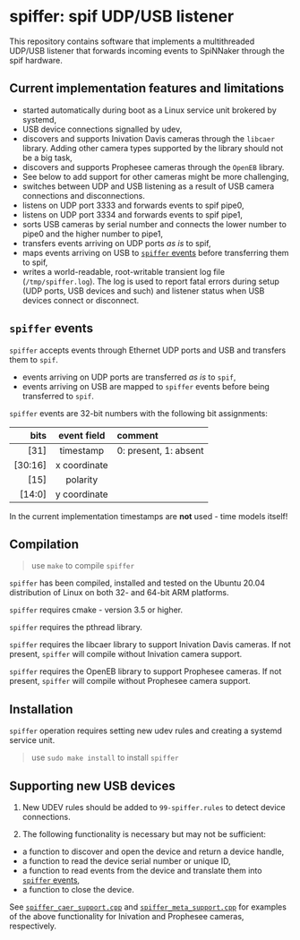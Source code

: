 spiffer: spif UDP/USB listener
===============================

This repository contains software that implements a multithreaded UDP/USB listener that forwards incoming events to SpiNNaker through the spif hardware.


Current implementation features and limitations
-----------------------------------------------

- started automatically during boot as a Linux service unit brokered by systemd,
- USB device connections signalled by udev,
- discovers and supports Inivation Davis cameras through the `libcaer` library. Adding other camera types supported by the library should not be a big task,
- discovers and supports Prophesee cameras through the `OpenEB` library.
- See below to add support for other cameras might be more challenging,
- switches between UDP and USB listening as a result of USB camera connections and disconnections.
- listens on UDP port 3333 and forwards events to spif pipe0,
- listens on UDP port 3334 and forwards events to spif pipe1,
- sorts USB cameras by serial number and connects the lower number to pipe0 and the higher number to pipe1,
- transfers events arriving on UDP ports _as is_ to spif,
- maps events arriving on USB to [`spiffer` events](#evt_fmt) before transferring them to spif,
- writes a world-readable, root-writable transient log file (`/tmp/spiffer.log`). The log is used to report fatal errors during setup (UDP ports, USB devices and such) and listener status when USB devices connect or disconnect.


<a name="evt_fmt"></a>`spiffer` events
--------------------------------------

`spiffer` accepts events through Ethernet UDP ports and USB and transfers them to `spif`.

- events arriving on UDP ports are transferred _as is_ to `spif`,
- events arriving on USB are mapped to `spiffer` events before being transferred to `spif`.

`spiffer` events are 32-bit numbers with the following bit assignments:

|  bits   | event field  | comment               |
|--------:|:------------:|:----------------------|
|    [31] |  timestamp   | 0: present, 1: absent |
| [30:16] | x coordinate |                       |
|    [15] | polarity     |                       |
|  [14:0] | y coordinate |                       |

In the current implementation timestamps are __not__ used - time models itself!


Compilation
-----------

> use `make` to compile `spiffer`

`spiffer` has been compiled, installed and tested on the Ubuntu 20.04 distribution of Linux on both 32- and 64-bit ARM platforms.

`spiffer` requires cmake - version 3.5 or higher.

`spiffer` requires the pthread library.

`spiffer` requires the libcaer library to support Inivation Davis cameras. If not present, `spiffer` will compile without Inivation camera support.

`spiffer` requires the OpenEB library to support Prophesee cameras. If not present, `spiffer` will compile without Prophesee camera support.

Installation
------------

`spiffer` operation requires setting new udev rules and creating a systemd service unit.

> use `sudo make install` to install  `spiffer`


Supporting new USB devices
--------------------------

1. New UDEV rules should be added to `99-spiffer.rules` to detect device connections.

2. The following functionality is necessary but may not be sufficient:

- a function to discover and open the device and return a device handle,
- a function to read the device serial number or unique ID,
- a function to read events from the device and translate them into [`spiffer` events](#evt_fmt),
- a function to close the device.

See [`spiffer_caer_support.cpp`](https://github.com/SpiNNakerManchester/spif/blob/master/spiffer/spiffer_caer_support.cpp) and [`spiffer_meta_support.cpp`](https://github.com/SpiNNakerManchester/spif/blob/master/spiffer/spiffer_meta_support.cpp) for examples of the above functionality for Inivation and Prophesee cameras, respectively.
